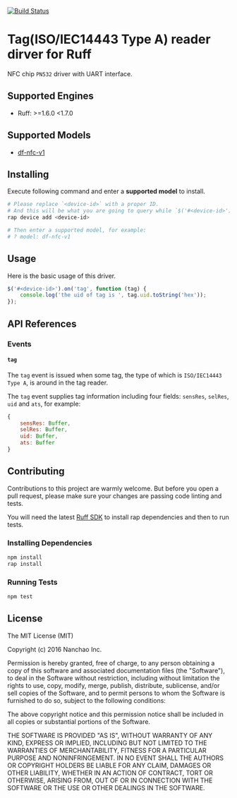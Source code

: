 [![Build Status](https://travis-ci.org/ruff-drivers/tag-reader-pn532-uart.svg)](https://travis-ci.org/ruff-drivers/tag-reader-pn532-uart)

# Tag(ISO/IEC14443 Type A) reader dirver for Ruff

NFC chip `PN532` driver with UART interface.

## Supported Engines

* Ruff: >=1.6.0 <1.7.0

## Supported Models

- [df-nfc-v1](https://rap.ruff.io/devices/df-nfc-v1)

## Installing

Execute following command and enter a **supported model** to install.

```sh
# Please replace `<device-id>` with a proper ID.
# And this will be what you are going to query while `$('#<device-id>')`.
rap device add <device-id>

# Then enter a supported model, for example:
# ? model: df-nfc-v1
```

## Usage

Here is the basic usage of this driver.

```js
$('#<device-id>').on('tag', function (tag) {
    console.log('the uid of tag is ', tag.uid.toString('hex'));
});
```

## API References

### Events

#### `tag`

The `tag` event is issued when some tag, the type of which is `ISO/IEC14443 Type A`,  is around in the tag reader.

The `tag` event supplies tag information including four fields: `sensRes`, `selRes`, `uid` and `ats`, for example:
```javascript
{
    sensRes: Buffer,
    selRes: Buffer,
    uid: Buffer,
    ats: Buffer
}
```

## Contributing

Contributions to this project are warmly welcome. But before you open a pull request, please make sure your changes are passing code linting and tests.

You will need the latest [Ruff SDK](https://ruff.io/) to install rap dependencies and then to run tests.

### Installing Dependencies

```sh
npm install
rap install
```

### Running Tests

```sh
npm test
```

## License

The MIT License (MIT)

Copyright (c) 2016 Nanchao Inc.

Permission is hereby granted, free of charge, to any person obtaining a copy of this software and associated documentation files (the "Software"), to deal in the Software without restriction, including without limitation the rights to use, copy, modify, merge, publish, distribute, sublicense, and/or sell copies of the Software, and to permit persons to whom the Software is furnished to do so, subject to the following conditions:

The above copyright notice and this permission notice shall be included in all copies or substantial portions of the Software.

THE SOFTWARE IS PROVIDED "AS IS", WITHOUT WARRANTY OF ANY KIND, EXPRESS OR IMPLIED, INCLUDING BUT NOT LIMITED TO THE WARRANTIES OF MERCHANTABILITY, FITNESS FOR A PARTICULAR PURPOSE AND NONINFRINGEMENT. IN NO EVENT SHALL THE AUTHORS OR COPYRIGHT HOLDERS BE LIABLE FOR ANY CLAIM, DAMAGES OR OTHER LIABILITY, WHETHER IN AN ACTION OF CONTRACT, TORT OR OTHERWISE, ARISING FROM, OUT OF OR IN CONNECTION WITH THE SOFTWARE OR THE USE OR OTHER DEALINGS IN THE SOFTWARE.
